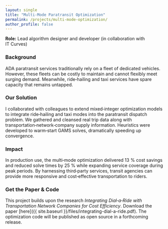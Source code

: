 ```yaml
---
layout: single
title: "Multi‑Mode Paratransit Optimization"
permalink: /projects/multi-mode-optimization/
author_profile: false
---
```



**Role:** Lead algorithm designer and developer (in collaboration with IT Curves)

### Background

ADA paratransit services traditionally rely on a fleet of dedicated vehicles.  However, these fleets can be costly to maintain and cannot flexibly meet surging demand.  Meanwhile, ride‑hailing and taxi services have spare capacity that remains untapped.

### Our Solution

I collaborated with colleagues to extend mixed‑integer optimization models to integrate ride‑hailing and taxi modes into the paratransit dispatch problem.  We gathered and cleansed real trip data along with transportation‑network‑company supply information.  Heuristics were developed to warm‑start GAMS solves, dramatically speeding up convergence.

### Impact

In production use, the multi‑mode optimization delivered 13 % cost savings and reduced solve times by 25 % while expanding service coverage during peak periods.  By harnessing third‑party services, transit agencies can provide more responsive and cost‑effective transportation to riders.

### Get the Paper & Code

This project builds upon the research *Integrating Dial‑a‑Ride with Transportation Network Companies for Cost Efficiency*.  Download the paper [here]({{ site.baseurl }}/files/integrating-dial-a-ride.pdf).  The optimization code will be published as open source in a forthcoming release.

